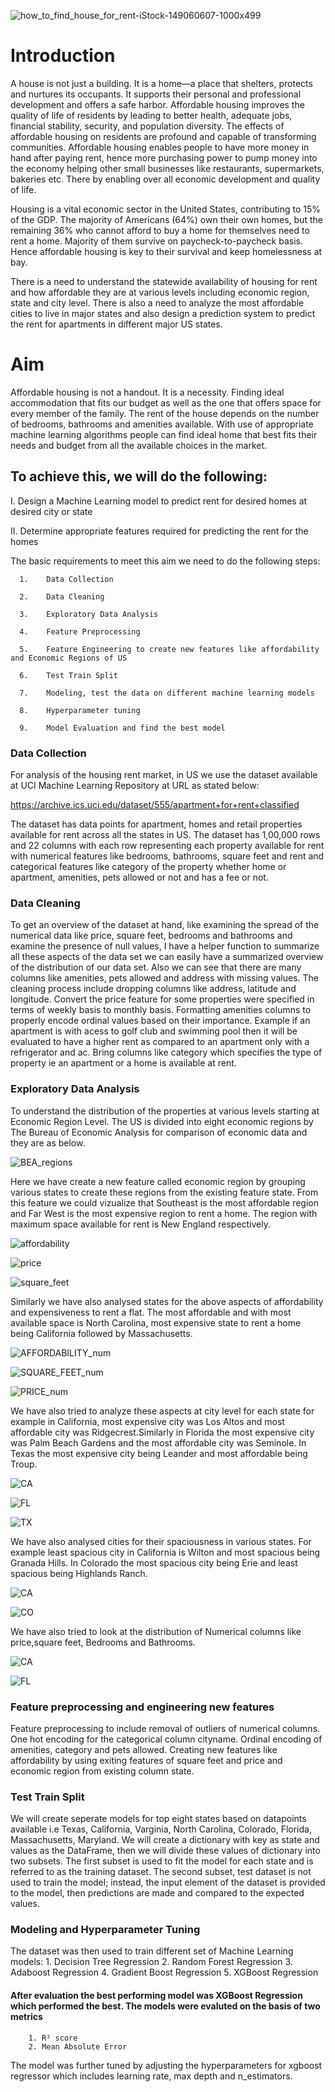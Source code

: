 ![how_to_find_house_for_rent-iStock-149060607-1000x499](https://github.com/ranjeetha-virdi/house_rent_predictor/assets/81987445/b951f522-0d2b-45c5-b406-1733cd23ddae)









# Introduction


A house is not just a building. It is a home—a place that shelters, protects and nurtures its occupants. 
It supports their personal and professional development and offers a safe harbor. Affordable housing 
improves the quality of life of residents by leading to better health, adequate jobs, financial stability, 
security, and population diversity. The effects of affordable housing on residents are profound and capable 
of transforming communities. Affordable housing enables people to have more money in hand after paying rent, 
hence more purchasing power to pump money into the economy helping other small businesses like restaurants, 
supermarkets, bakeries etc. There by enabling over all economic development and quality of life.

Housing is a vital economic sector in the United States, contributing to 15% of the GDP. The majority of 
Americans (64%) own their own homes, but the remaining 36% who cannot afford to buy a home for themselves 
need to rent a home. Majority of them survive on paycheck-to-paycheck basis. Hence affordable housing is 
key to their survival and keep homelessness at bay.

There is a need to understand the statewide availability of housing for rent and how affordable they are 
at various levels including economic region, state and city level. There is also a need to analyze the most 
affordable cities to live in major states and also design a prediction system to predict the rent for apartments
in different major US states.


# Aim
Affordable housing is not a handout. It is a necessity. Finding ideal accommodation that fits our budget as well 
as the one that offers space for every member of the family. The rent of the house depends on the number of bedrooms, 
bathrooms and amenities available.  With use of appropriate machine learning algorithms people can find ideal home that 
best fits their needs and budget from all the available choices in the market. 
## To achieve this, we will do the following:

   I. Design a Machine Learning model to predict rent for desired homes at desired city or state
   
   
   II. Determine appropriate features required for predicting the rent for the homes
   
   
   The basic requirements to meet this aim we need to do the following steps: 
      
      1.	Data Collection
      
      2.	Data Cleaning
      
      3.	Exploratory Data Analysis
     
      4.	Feature Preprocessing
      
      5.	Feature Engineering to create new features like affordability and Economic Regions of US
      
      6.	Test Train Split
     
      7.	Modeling, test the data on different machine learning models 
      
      8.	Hyperparameter tuning
      
      9.	Model Evaluation and find the best model 

### Data Collection

For analysis of the housing rent market, in US we use the dataset available at UCI Machine Learning Repository at URL as stated below: 

https://archive.ics.uci.edu/dataset/555/apartment+for+rent+classified 

The dataset has data points for apartment, homes and retail properties available for rent across all the states in US. The dataset 
has 1,00,000 rows and 22 columns with each row representing each property available for rent with numerical features like bedrooms, 
bathrooms, square feet and rent and categorical features like category of the property whether home or apartment, amenities, pets 
allowed or not and has a fee or not.

### Data Cleaning 

To get an overview of the dataset at hand, like examining the spread of the numerical data like price, square feet, bedrooms and bathrooms
and examine the presence of null values, I have a helper function to summarize all these aspects of the data set we can easily have a 
summarized overview of the distribution of our data set. Also we can see that there are many columns like amenities, pets allowed and 
address with missing values. 
The cleaning process include dropping columns like address, latitude and longitude. 
Convert the price feature for some properties were specified in terms of weekly basis to monthly basis. Formatting amenities columns to properly 
encode ordinal values based on their importance. Example if an apartment is with acess to golf club and swimming pool then it will be evaluated to
have a higher rent as compared to an apartment only with a refrigerator and ac. Bring columns like category which specifies the type of property ie 
an apartment or a home is available at rent.

### Exploratory Data Analysis
To understand the distribution of the properties at various levels starting at Economic Region Level. The US is divided into eight economic regions by 
The Bureau of Economic Analysis for comparison of economic data and they are as below.


![BEA_regions](https://github.com/ranjeetha-virdi/house_rent_predictor/assets/81987445/ab1f135e-2990-47b7-a43b-97494943ac1a)

Here we have create a new feature called economic region by grouping various states to create these regions from the existing feature state.
From this feature we could vizualize that Southeast is the most affordable region and Far West is the most expensive region to rent a home.
The region with maximum space available for rent is New England respectively.


![affordability](https://github.com/ranjeetha-virdi/house_rent_predictor/assets/81987445/164bc279-d06e-4491-960b-23abbbb3ed6f)


![price](https://github.com/ranjeetha-virdi/house_rent_predictor/assets/81987445/f48f0039-42f5-46a2-95e0-12b04ade214a)


![square_feet](https://github.com/ranjeetha-virdi/house_rent_predictor/assets/81987445/b4f44839-8ad0-4887-81af-4fdb914fe769)


Similarly we have also analysed states for the above aspects of affordability and expensiveness to rent a flat. The most affordable and 
with most available space is North Carolina, most expensive state to rent a home being California followed by Massachusetts.


![AFFORDABILITY_num](https://github.com/ranjeetha-virdi/house_rent_predictor/assets/81987445/77896f87-ab2b-410a-8390-78a9c3b6d7aa)


![SQUARE_FEET_num](https://github.com/ranjeetha-virdi/house_rent_predictor/assets/81987445/5b6ab044-fe9d-4a5b-b362-690ad96c69e9)

![PRICE_num](https://github.com/ranjeetha-virdi/house_rent_predictor/assets/81987445/13ad2d47-84c9-4c4d-889d-907260b4ed98)

We have also tried to analyze these aspects at city level for each state for example in California, most expensive city was Los Altos and most affordable 
city was Ridgecrest.Similarly in Florida the most expensive city was Palm Beach Gardens and the most affordable city was Seminole. In Texas the most 
expensive city being Leander and most affordable being Troup. 

![CA](https://github.com/ranjeetha-virdi/house_rent_predictor/assets/81987445/6b620e88-2c2b-4ed7-ba7c-f3dc68337be0)


![FL](https://github.com/ranjeetha-virdi/house_rent_predictor/assets/81987445/6659d653-8ff6-4bd1-b98e-a6e20ec311f5)


![TX](https://github.com/ranjeetha-virdi/house_rent_predictor/assets/81987445/8c835043-3cc9-4a17-81ac-40f087c72ee0)

We have also analysed cities for their spaciousness in various states. For example least spacious city in California is Wilton and most spacious 
being Granada Hills. In Colorado the most spacious city being Erie and least spacious being Highlands Ranch.


![CA](https://github.com/ranjeetha-virdi/house_rent_predictor/assets/81987445/826e6fa4-66cb-4b9b-8cae-e8a71d98ef28)

![CO](https://github.com/ranjeetha-virdi/house_rent_predictor/assets/81987445/48ad9b01-7fc5-448d-a35f-357044832014)



We have also tried to look at the distribution of Numerical columns like price,square feet, Bedrooms and Bathrooms.

![CA](https://github.com/ranjeetha-virdi/house_rent_predictor/assets/81987445/305ce54d-a36a-4fbe-a8dc-4d95af3498be)

![FL](https://github.com/ranjeetha-virdi/house_rent_predictor/assets/81987445/b346c7b2-a01d-4e21-96c6-026267e0bfac)


### Feature preprocessing and engineering new features

Feature preprocessing to include removal of outliers of numerical columns. One hot encoding for the categorical column cityname. Ordinal encoding 
of amenities, category and pets allowed. Creating new features like affordability by using exiting features of square feet and price and economic region from existing 
column state.

### Test Train Split

We will create seperate models for top eight states based on datapoints available i.e Texas, California, Varginia, North Carolina, Colorado, Florida, Massachusetts, Maryland. 
We will create a dictionary with key as state and values as the DataFrame, then we will divide these values of dictionary into two subsets. The first subset is used to fit the model for each state and is referred to as the training dataset. The second subset, test dataset is not used to train the model; instead, the input element of the dataset is provided to the model, then predictions are made and compared to the expected values. 

### Modeling and Hyperparameter Tuning

   The dataset was then used to train different set of Machine Learning models:
     1. Decision Tree Regression
     2. Random Forest Regression
     3. Adaboost Regression
     4. Gradient Boost Regression
     5. XGBoost Regression

   #### After evaluation the best performing model was XGBoost Regression which performed the best. The models were evaluted on the basis of two metrics
        1. R² score
        2. Mean Absolute Error

   The model was further tuned by adjusting the hyperparameters for xgboost regressor which includes learning rate, max depth and n_estimators.

